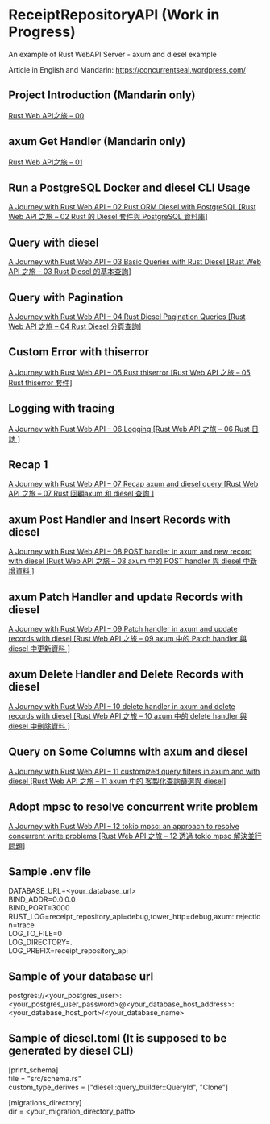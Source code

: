 # ReceiptRepositoryAPI (Work in Progress)
An example of Rust WebAPI Server - axum and diesel example

Article in English and Mandarin: https://concurrentseal.wordpress.com/

## Project Introduction (Mandarin only)
[Rust Web API之旅 – 00](https://concurrentseal.wordpress.com/2024/06/01/rust-web-api%e4%b9%8b%e6%97%85-00/)

## axum Get Handler (Mandarin only)
[Rust Web API之旅 – 01](https://concurrentseal.wordpress.com/2024/06/10/rust-web-api%e4%b9%8b%e6%97%85-01/)

## Run a PostgreSQL Docker and diesel CLI Usage
[A Journey with Rust Web API – 02 Rust ORM Diesel with PostgreSQL [Rust Web API 之旅 – 02 Rust 的 Diesel 套件與 PostgreSQL 資料庫]](https://concurrentseal.wordpress.com/2024/06/16/a-journey-with-rust-web-api-02-rust-orm-diesel-with-postgresql-rust-web-api-%e4%b9%8b%e6%97%85-02-rust-%e7%9a%84-diesel-%e5%a5%97%e4%bb%b6%e8%88%87-postgresql-%e8%b3%87%e6%96%99%e5%ba%ab/)

## Query with diesel
[A Journey with Rust Web API – 03 Basic Queries with Rust Diesel [Rust Web API 之旅 – 03 Rust Diesel 的基本查詢]](https://concurrentseal.wordpress.com/2024/06/23/a-journey-with-rust-web-api-03-basic-queries-with-rust-diesel-rust-web-api-%e4%b9%8b%e6%97%85-03-rust-diesel-%e7%9a%84%e5%9f%ba%e6%9c%ac%e6%9f%a5%e8%a9%a2/)

## Query with Pagination
[A Journey with Rust Web API – 04 Rust Diesel Pagination Queries [Rust Web API 之旅 – 04 Rust Diesel 分頁查詢]](https://concurrentseal.wordpress.com/2024/06/30/a-journey-with-rust-web-api-04-rust-diesel-pagination-queries-rust-web-api-%e4%b9%8b%e6%97%85-04-rust-diesel-%e5%88%86%e9%a0%81%e6%9f%a5%e8%a9%a2/)

## Custom Error with thiserror
[A Journey with Rust Web API – 05 Rust thiserror [Rust Web API 之旅 – 05 Rust thiserror 套件]](https://concurrentseal.wordpress.com/2024/07/07/a-journey-with-rust-web-api-05-rust-thiserror-rust-web-api-%e4%b9%8b%e6%97%85-05-rust-thiserror-%e5%a5%97%e4%bb%b6/)

## Logging with tracing
[A Journey with Rust Web API – 06 Logging [Rust Web API 之旅 – 06 Rust 日誌 ]](https://concurrentseal.wordpress.com/2024/07/14/a-journey-with-rust-web-api-06-logging-rust-web-api-%e4%b9%8b%e6%97%85-06-rust-%e6%97%a5%e8%aa%8c/)

## Recap 1
[A Journey with Rust Web API – 07 Recap axum and diesel query [Rust Web API 之旅 – 07 Rust 回顧axum 和 diesel 查詢 ]](https://concurrentseal.wordpress.com/2024/07/21/a-journey-with-rust-web-api-07-recap-axum-and-diesel-query-rust-web-api-%e4%b9%8b%e6%97%85-07-rust-%e5%9b%9e%e9%a1%a7axum-%e5%92%8c-diesel-%e6%9f%a5%e8%a9%a2/)

## axum Post Handler and Insert Records with diesel
[A Journey with Rust Web API – 08 POST handler in axum and new record with diesel [Rust Web API 之旅 – 08 axum 中的 POST handler 與 diesel 中新增資料 ]](https://concurrentseal.wordpress.com/2024/07/28/a-journey-with-rust-web-api-08-post-handler-in-axum-and-new-record-with-diesel-rust-web-api-%e4%b9%8b%e6%97%85-08-axum-%e4%b8%ad%e7%9a%84-post-handler-%e8%88%87-diesel-%e4%b8%ad/)

## axum Patch Handler and update Records with diesel
[A Journey with Rust Web API – 09 Patch handler in axum and update records with diesel [Rust Web API 之旅 – 09 axum 中的 Patch handler 與 diesel 中更新資料 ]](https://concurrentseal.wordpress.com/2024/08/04/a-journey-with-rust-web-api-09-patch-handler-in-axum-and-update-records-with-diesel-rust-web-api-%e4%b9%8b%e6%97%85-09-axum-%e4%b8%ad%e7%9a%84-patch-handler-%e8%88%87-diesel/)

## axum Delete Handler and Delete Records with diesel
[A Journey with Rust Web API – 10 delete handler in axum and delete records with diesel [Rust Web API 之旅 – 10 axum 中的 delete handler 與 diesel 中刪除資料 ]](https://concurrentseal.wordpress.com/2024/08/12/a-journey-with-rust-web-api-10-delete-handler-in-axum-and-delete-records-with-diesel-rust-web-api-%e4%b9%8b%e6%97%85-09-axum-%e4%b8%ad%e7%9a%84-delete-handler-%e8%88%87-diesel/)

## Query on Some Columns with axum and diesel
[A Journey with Rust Web API – 11 customized query filters in axum and with diesel [Rust Web API 之旅 – 11 axum 中的 客製化查詢篩選與 diesel]](https://concurrentseal.wordpress.com/2024/08/18/a-journey-with-rust-web-api-10-customized-query-filters-in-axum-and-with-diesel-rust-web-api-%e4%b9%8b%e6%97%85-09-axum-%e4%b8%ad%e7%9a%84-%e5%ae%a2%e8%a3%bd%e5%8c%96%e6%9f%a5/)

## Adopt mpsc to resolve concurrent write problem
[A Journey with Rust Web API – 12 tokio mpsc: an approach to resolve concurrent write problems [Rust Web API 之旅 – 12 透過 tokio mpsc 解決並行問題]](https://concurrentseal.wordpress.com/2024/08/24/a-journey-with-rust-web-api-12-tokio-mpsc-an-approach-to-resolve-concurrent-problems-with-rust-web-api-%e4%b9%8b%e6%97%85-12-%e9%80%8f%e9%81%8e-tokio-mpsc-%e8%a7%a3%e6%b1%ba/)

## Sample .env file
DATABASE_URL=<your_database_url>  
BIND_ADDR=0.0.0.0  
BIND_PORT=3000  
RUST_LOG=receipt_repository_api=debug,tower_http=debug,axum::rejection=trace  
LOG_TO_FILE=0  
LOG_DIRECTORY=.  
LOG_PREFIX=receipt_repository_api  

## Sample of your database url
postgres://<your_postgres_user>:<your_postgres_user_password>@<your_database_host_address>:<your_database_host_port>/<your_database_name>

## Sample of diesel.toml (It is supposed to be generated by diesel CLI)
[print_schema]  
file = "src/schema.rs"  
custom_type_derives = ["diesel::query_builder::QueryId", "Clone"]  

[migrations_directory]  
dir = <your_migration_directory_path>  
